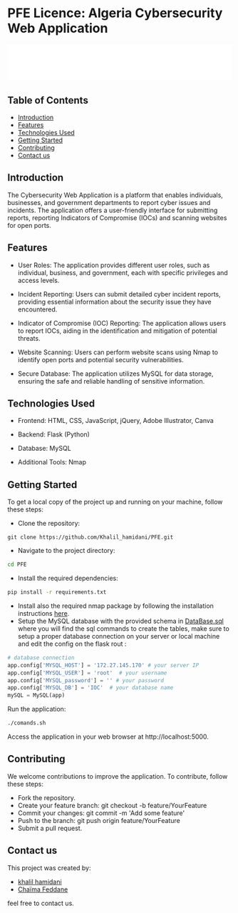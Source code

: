 
# PFE Licence: Algeria Cybersecurity Web Application

![Logo](/Source/static/img/Header.svg)

## Table of Contents
- [Introduction](#introduction)
- [Features](#features)
- [Technologies Used](#technologies-used)
- [Getting Started](#getting-started)
- [Contributing](#contributing)
- [Contact us](#contact-us)

## Introduction
The Cybersecurity Web Application is a platform that enables individuals, businesses, and government departments to report cyber issues and incidents. The application offers a user-friendly interface for submitting reports, reporting Indicators of Compromise (IOCs) and scanning websites for open ports.

## Features
- User Roles: The application provides different user roles, such as individual, business, and government, each with specific privileges and access levels.

- Incident Reporting: Users can submit detailed cyber incident reports, providing essential information about the security issue they have encountered.

- Indicator of Compromise (IOC) Reporting: The application allows users to report IOCs, aiding in the identification and mitigation of potential threats.

- Website Scanning: Users can perform website scans using Nmap to identify open ports and potential security vulnerabilities.

- Secure Database: The application utilizes MySQL for data storage, ensuring the safe and reliable handling of sensitive information.

## Technologies Used
- Frontend: HTML, CSS, JavaScript, jQuery, Adobe Illustrator, Canva

- Backend: Flask (Python)

- Database: MySQL

- Additional Tools: Nmap 


## Getting Started
To get a local copy of the project up and running on your machine, follow these steps:

- Clone the repository: 
```git
git clone https://github.com/Khalil_hamidani/PFE.git
```
- Navigate to the project directory: 
```bash
cd PFE
```
- Install the required dependencies: 
```bash
pip install -r requirements.txt
```
- Install also the required nmap package by following the installation instructions [here](https://geekflare.com/nmap-vulnerability-scan/).
- Setup the MySQL database with the provided schema in [DataBase.sql](/Source/database/DataBase.sql) where you will find the sql commands to create the tables, make sure to setup a proper database connection on your server or local machine and edit the config on the flask rout :
```python
# database connection
app.config['MYSQL_HOST'] = '172.27.145.170' # your server IP
app.config['MYSQL_USER'] = 'root'  # your username
app.config['MYSQL_password'] = '' # your password
app.config['MYSQL_DB'] = 'IOC'  # your database name
mySQL = MySQL(app)
```
Run the application:
```bash
./comands.sh
```
Access the application in your web browser at http://localhost:5000.


## Contributing
We welcome contributions to improve the application. To contribute, follow these steps:

- Fork the repository.
- Create your feature branch: git checkout -b feature/YourFeature
- Commit your changes: git commit -m 'Add some feature'
- Push to the branch: git push origin feature/YourFeature
- Submit a pull request.


## Contact us

This project was created by: 
- [khalil hamidani](https://github.com/Khalil-hamidani)
- [Chaïma Feddane](https://github.com/Feddane)

feel free to contact us.

